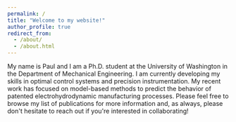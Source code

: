 ```yaml
---
permalink: /
title: "Welcome to my website!"
author_profile: true
redirect_from: 
  - /about/
  - /about.html
---
```


My name is Paul and I am a Ph.D. student at the University of Washington in the Department of Mechanical Engineering. I am currently developing my skills in optimal control systems and precision instrumentation. My recent work has focused on model-based methods to predict the behavior of patented electrohydrodynamic manufacturing processes. Please feel free to browse my list of publications for more information and, as always, please don't hesitate to reach out if you're interested in collaborating!




